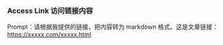 
### Access Link 访问链接内容
Prompt：请根据我提供的链接，把内容转为 markdown 格式。这是文章链接：https://xxxxx.com/xxxxx.html





